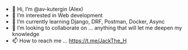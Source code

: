 - 👋 Hi, I’m @av-kutergin (Alex)
- 👀 I’m interested in Web development
- 🌱 I’m currently learning Django, DRF, Postman, Docker, Async
- 💞️ I’m looking to collaborate on ... anything that will let me deepen my knowledge
- 📫 How to reach me ... https://t.me/JackThe_H

<!---
av-kutergin/av-kutergin is a ✨ special ✨ repository because its `README.md` (this file) appears on your GitHub profile.
You can click the Preview link to take a look at your changes.
--->
